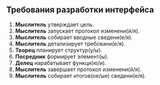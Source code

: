 ## Требования разработки интерфейса

1. **Мыслитель** утверждает цель.
2. **Мыслитель** запускает протокол изменени(й/я).
3. **Мыслитель** собирает вводные сведени(е/я).
4. **Мыслитель** детализирует требовани(е/я).
5. **Творец** планирует структур(у/ы).
6. **Посредник** формирует элемент(ы).
7. **Делец** нарабатывает функци(ю/и).
8. **Мыслитель** завершает протокол изменени(й/я).
9. **Мыслитель** собирает итогов(ое/ые) сведени(е/я).